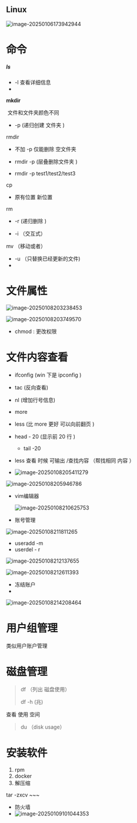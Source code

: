 ##  Linux 



![image-20250106173942944](C:\Users\ZhuanZ\AppData\Roaming\Typora\typora-user-images\image-20250106173942944.png)



# 命令

##### ls

* -l  查看详细信息
* 

**mkdir** 

​	文件和文件夹颜色不同 

* -p  (递归创建 文件夹 )



rmdir 

* 不加 -p 仅能删除 空文件夹 

* rmdir  	-p 	(层叠删除文件夹 )
* rmdir          -p             test1/test2/test3



cp 

*  原有位置    新位置 



rm 

* -r   	(递归删除 )

* -i            （交互式）



mv （移动或者）

* -u	（只替换已经更新的文件)
* 





# 文件属性

![image-20250108203238453](C:\Users\ZhuanZ\AppData\Roaming\Typora\typora-user-images\image-20250108203238453.png)



 

![image-20250108203749570](C:\Users\ZhuanZ\AppData\Roaming\Typora\typora-user-images\image-20250108203749570.png)



* chmod : 更改权限



# 文件内容查看

* ifconfig (win 下是 ipconfig )
* tac    (反向查看)
* nl      (增加行号信息)
* more  

* less   (比 more 更好 可以向前翻页 )
* head     - 20      (显示前 20 行 )
  * tail        -20  





* less            查看 时候          可输出   /查找内容                  （帮找相同 内容 ）
* ![image-20250108205411279](C:\Users\ZhuanZ\AppData\Roaming\Typora\typora-user-images\image-20250108205411279.png)





![image-20250108205946786](C:\Users\ZhuanZ\AppData\Roaming\Typora\typora-user-images\image-20250108205946786.png)



* vim编辑器 

  ![image-20250108210625753](C:\Users\ZhuanZ\AppData\Roaming\Typora\typora-user-images\image-20250108210625753.png)



* 账号管理 



![image-20250108211811265](C:\Users\ZhuanZ\AppData\Roaming\Typora\typora-user-images\image-20250108211811265.png)

* useradd  -m 
* userdel  - r 

![image-20250108212137655](C:\Users\ZhuanZ\AppData\Roaming\Typora\typora-user-images\image-20250108212137655.png)



![image-20250108212611393](C:\Users\ZhuanZ\AppData\Roaming\Typora\typora-user-images\image-20250108212611393.png)

* 冻结账户 
* 

![image-20250108214208464](C:\Users\ZhuanZ\AppData\Roaming\Typora\typora-user-images\image-20250108214208464.png)





# 用户组管理



类似用户账户管理 





# 磁盘管理

>
>df （列出 磁盘使用）
>
>df   -h    (兆)



查看 使用 空间 

> du     （disk  usage）





# 安装软件 

1. rpm 
2. docker
3. 解压缩 



tar -zxcv   ~~~





* 防火墙
* ![image-20250109101044353](C:\Users\ZhuanZ\AppData\Roaming\Typora\typora-user-images\image-20250109101044353.png)
